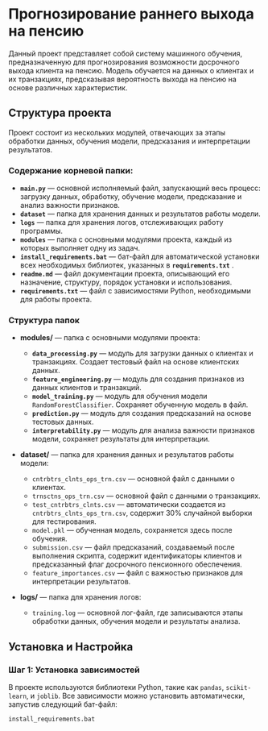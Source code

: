 # Прогнозирование раннего выхода на пенсию 

Данный проект представляет собой систему машинного обучения, предназначенную для прогнозирования возможности досрочного выхода клиента на пенсию. Модель обучается на данных о клиентах и их транзакциях, предсказывая вероятность выхода на пенсию на основе различных характеристик.

## Структура проекта

Проект состоит из нескольких модулей, отвечающих за этапы обработки данных, обучения модели, предсказания и интерпретации результатов.

### Содержание корневой папки:

- **`main.py`** — основной исполняемый файл, запускающий весь процесс: загрузку данных, обработку, обучение модели, предсказание и анализ важности признаков.
- **`dataset`** — папка для хранения данных и результатов работы модели.
- **`logs`** — папка для хранения логов, отслеживающих работу программы.
- **`modules`** — папка с основными модулями проекта, каждый из которых выполняет одну из задач.
- **`install_requirements.bat`** — бат-файл для автоматической установки всех необходимых библиотек, указанных в **`requirements.txt`** .
- **`readme.md`** — файл документации проекта, описывающий его назначение, структуру, порядок установки и использования.
- **`requirements.txt`** — файл с зависимостями Python, необходимыми для работы проекта.

### Структура папок

- **modules/** — папка с основными модулями проекта:
  - **`data_processing.py`** — модуль для загрузки данных о клиентах и транзакциях. Создает тестовый файл на основе клиентских данных.
  - **`feature_engineering.py`** — модуль для создания признаков из данных клиентов и транзакций.
  - **`model_training.py`** — модуль для обучения модели `RandomForestClassifier`. Сохраняет обученную модель в файл.
  - **`prediction.py`** — модуль для создания предсказаний на основе тестовых данных.
  - **`interpretability.py`** — модуль для анализа важности признаков модели, сохраняет результаты для интерпретации.

- **dataset/** — папка для хранения данных и результатов работы модели:
  - `cntrbtrs_clnts_ops_trn.csv` — основной файл с данными о клиентах.
  - `trnsctns_ops_trn.csv` — основной файл с данными о транзакциях.
  - `test_cntrbtrs_clnts.csv` — автоматически создается из `cntrbtrs_clnts_ops_trn.csv`, содержит 30% случайной выборки для тестирования.
  - `model.pkl` — обученная модель, сохраняется здесь после обучения.
  - `submission.csv` — файл предсказаний, создаваемый после выполнения скрипта, содержит идентификаторы клиентов и предсказанный флаг досрочного пенсионного обеспечения.
  - `feature_importances.csv` — файл с важностью признаков для интерпретации результатов.

- **logs/** — папка для хранения логов:
  - `training.log` — основной лог-файл, где записываются этапы обработки данных, обучения модели и результаты анализа.
## Установка и Настройка

### Шаг 1: Установка зависимостей
В проекте используются библиотеки Python, такие как `pandas`, `scikit-learn`, и `joblib`. Все зависимости можно установить автоматически, запустив следующий бат-файл:

```bash
install_requirements.bat
